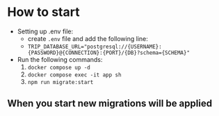 # How to start
- Setting up .env file:
  - create `.env` file and add the following line:
  - `TRIP_DATABASE_URL="postgresql://{USERNAME}:{PASSWORD}@{CONNECTION}:{PORT}/{DB}?schema={SCHEMA}"`
- Run the following commands:
  1. `docker compose up -d`
  2. `docker compose exec -it app sh`
  3. `npm run migrate:start`

## When you start new migrations will be applied